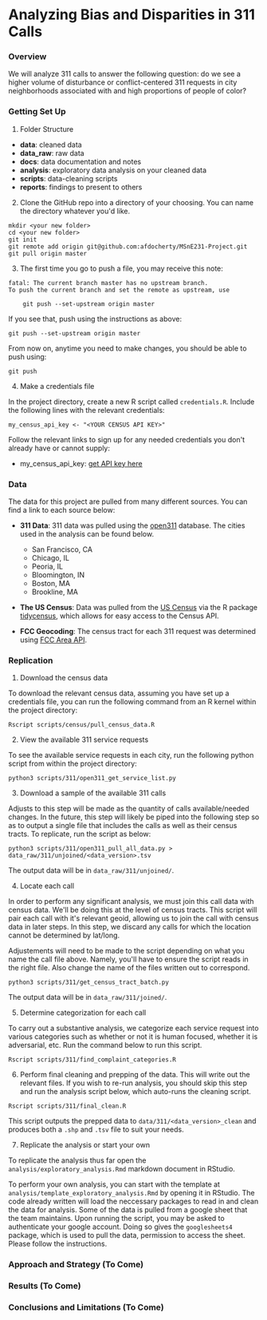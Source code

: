 # Analyzing Bias and Disparities in 311 Calls

### Overview
We will analyze 311 calls to answer the following question: do we see a higher volume of disturbance or conflict-centered 311 requests in city neighborhoods associated with and high proportions of people of color?

### Getting Set Up

1. Folder Structure

* __data__: cleaned data
* __data_raw__: raw data
* __docs__: data documentation and notes
* __analysis__: exploratory data analysis on your cleaned data
* __scripts__: data-cleaning scripts
* __reports__: findings to present to others

2. Clone the GitHub repo into a directory of your choosing. You can name the directory whatever you'd like.
```
mkdir <your new folder>
cd <your new folder>
git init
git remote add origin git@github.com:afdocherty/MSnE231-Project.git
git pull origin master
```

3. The first time you go to push a file, you may receive this note:
```
fatal: The current branch master has no upstream branch.
To push the current branch and set the remote as upstream, use

    git push --set-upstream origin master
```

If you see that, push using the instructions as above:
```
git push --set-upstream origin master
```

From now on, anytime you need to make changes, you should be able to push using:
```
git push
```

4. Make a credentials file

In the project directory, create a new R script called `credentials.R`. Include the following lines with the relevant credentials:
```
my_census_api_key <- "<YOUR CENSUS API KEY>"
```

Follow the relevant links to sign up for any needed credentials you don't already have or cannot supply:

* my_census_api_key: [get API key here](https://api.census.gov/data/key_signup.html)

### Data

The data for this project are pulled from many different sources. You can find a link to each source below:

* __311 Data__: 311 data was pulled using the [open311](https://www.open311.org/) database. The cities used in the analysis can be found below. 
	* San Francisco, CA
	* Chicago, IL
	* Peoria, IL
	* Bloomington, IN
	* Boston, MA
	* Brookline, MA

* __The US Census__: Data was pulled from the [US Census](https://data.census.gov/cedsci/?intcmp=aff_cedsci_banner) via the R package [tidycensus](https://walkerke.github.io/tidycensus/), which allows for easy access to the Census API.

* __FCC Geocoding__: The census tract for each 311 request was determined using [FCC Area API](https://geo.fcc.gov/api/census/#!/block/get_block_find).

### Replication

1. Download the census data

To download the relevant census data, assuming you have set up a credentials file, you can run the following command from an R kernel within the project directory:
```
Rscript scripts/census/pull_census_data.R
```

2. View the available 311 service requests

To see the available service requests in each city, run the following python script from within the project directory:
```
python3 scripts/311/open311_get_service_list.py
```

3. Download a sample of the available 311 calls

Adjusts to this step will be made as the quantity of calls available/needed changes. In the future, this step will likely be piped into the following step so as to output a single file that includes the calls as well as their census tracts. To replicate, run the script as below:
```
python3 scripts/311/open311_pull_all_data.py > data_raw/311/unjoined/<data_version>.tsv
```

The output data will be in `data_raw/311/unjoined/`.

4. Locate each call

In order to perform any significant analysis, we must join this call data with census data. We'll be doing this at the level of census tracts. This script will pair each call with it's relevant geoid, allowing us to join the call with census data in later steps. In this step, we discard any calls for which the location cannot be determined by lat/long.

Adjustements will need to be made to the script depending on what you name the call file above. Namely, you'll have to ensure the script reads in the right file. Also change the name of the files written out to correspond.
```
python3 scripts/311/get_census_tract_batch.py
```
The output data will be in `data_raw/311/joined/`.

5. Determine categorization for each call

To carry out a substantive analysis, we categorize each service request into various categories such as whether or not it is human focused, whether it is adversarial, etc. Run the command below to run this script.

```
Rscript scripts/311/find_complaint_categories.R
```

6. Perform final cleaning and prepping of the data. This will write out the relevant files. If you wish to re-run analysis, you should skip this step and run the analysis script below, which auto-runs the cleaning script. 

```
Rscript scripts/311/final_clean.R
```

This script outputs the prepped data to `data/311/<data_version>_clean` and produces both a `.shp` and `.tsv` file to suit your needs.

7. Replicate the analysis or start your own

To replicate the analysis thus far open the `analysis/exploratory_analysis.Rmd` markdown document in RStudio.

To perform your own analysis, you can start with the template at `analysis/template_exploratory_analysis.Rmd` by opening it in RStudio. The code already written will load the neccessary packages to read in and clean the data for analysis. Some of the data is pulled from a google sheet that the team maintains. Upon running the script, you may be asked to authenticate your google account. Doing so gives the `googlesheets4` package, which is used to pull the data, permission to access the sheet. Please follow the instructions.

### Approach and Strategy (To Come)

### Results (To Come)

### Conclusions and Limitations (To Come)
